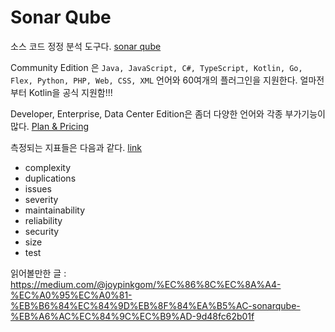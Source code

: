 # Sonar Qube
소스 코드 정정 분석 도구다.
[sonar qube](https://www.sonarqube.org/)

Community Edition 은 `Java, JavaScript, C#, TypeScript, Kotlin, Go, Flex, Python, PHP, Web, CSS, XML` 언어와 60여개의 플러그인을 지원한다. 얼마전부터 Kotlin을 공식 지원함!!!

Developer, Enterprise, Data Center Edition은 좀더 다양한 언어와 각종 부가기능이 많다. 
[Plan & Pricing](https://www.sonarsource.com/plans-and-pricing/)

측정되는 지표들은 다음과 같다. [link](https://docs.sonarqube.org/display/SONAR/Metric+Definitions)
* complexity
* duplications
* issues
* severity
* maintainability
* reliability
* security
* size
* test

읽어볼만한 글 : https://medium.com/@joypinkgom/%EC%86%8C%EC%8A%A4-%EC%A0%95%EC%A0%81-%EB%B6%84%EC%84%9D%EB%8F%84%EA%B5%AC-sonarqube-%EB%A6%AC%EC%84%9C%EC%B9%AD-9d48fc62b01f
